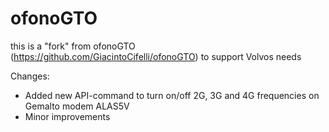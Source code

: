 # ofonoGTO
this is a "fork" from ofonoGTO (https://github.com/GiacintoCifelli/ofonoGTO) to support Volvos needs

Changes:
- Added new API-command to turn on/off 2G, 3G and 4G frequencies on Gemalto modem ALAS5V
- Minor improvements
